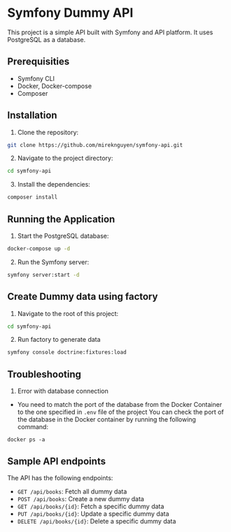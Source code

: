 # Symfony Dummy API

This project is a simple API built with Symfony and API platform. It uses PostgreSQL as a database.

## Prerequisities

- Symfony CLI
- Docker, Docker-compose
- Composer

## Installation
1. Clone the repository:
```bash
git clone https://github.com/mireknguyen/symfony-api.git
```
2. Navigate to the project directory:
```bash
cd symfony-api
```
3. Install the dependencies:
```bash
composer install
```

## Running the Application
1. Start the PostgreSQL database:
```bash
docker-compose up -d
```
2. Run the Symfony server:
```bash
symfony server:start -d
```

## Create Dummy data using factory

1. Navigate to the root of this project:
```bash
cd symfony-api
```
2. Run factory to generate data
```bash
symfony console doctrine:fixtures:load
```

## Troubleshooting

1. Error with database connection
- You need to match the port of the database from the Docker Container to the one specified in `.env` file of the project
You can check the port of the database in the Docker container by running the following command:
```
docker ps -a
```

## Sample API endpoints
The API has the following endpoints:
- `GET /api/books`: Fetch all dummy data
- `POST /api/books`: Create a new dummy data
- `GET /api/books/{id}`: Fetch a specific dummy data
- `PUT /api/books/{id}`: Update a specific dummy data
- `DELETE /api/books/{id}`: Delete a specific dummy data
